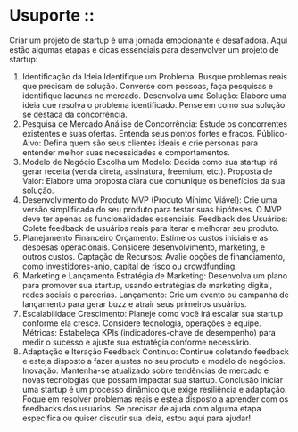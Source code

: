 # Usuporte :: 


Criar um projeto de startup é uma jornada emocionante e desafiadora. Aqui estão algumas etapas e dicas essenciais para desenvolver um projeto de startup:

1. Identificação da Ideia
Identifique um Problema: Busque problemas reais que precisam de solução. Converse com pessoas, faça pesquisas e identifique lacunas no mercado.
Desenvolva uma Solução: Elabore uma ideia que resolva o problema identificado. Pense em como sua solução se destaca da concorrência.
2. Pesquisa de Mercado
Análise de Concorrência: Estude os concorrentes existentes e suas ofertas. Entenda seus pontos fortes e fracos.
Público-Alvo: Defina quem são seus clientes ideais e crie personas para entender melhor suas necessidades e comportamentos.
3. Modelo de Negócio
Escolha um Modelo: Decida como sua startup irá gerar receita (venda direta, assinatura, freemium, etc.).
Proposta de Valor: Elabore uma proposta clara que comunique os benefícios da sua solução.
4. Desenvolvimento do Produto
MVP (Produto Mínimo Viável): Crie uma versão simplificada do seu produto para testar suas hipóteses. O MVP deve ter apenas as funcionalidades essenciais.
Feedback dos Usuários: Colete feedback de usuários reais para iterar e melhorar seu produto.
5. Planejamento Financeiro
Orçamento: Estime os custos iniciais e as despesas operacionais. Considere desenvolvimento, marketing, e outros custos.
Captação de Recursos: Avalie opções de financiamento, como investidores-anjo, capital de risco ou crowdfunding.
6. Marketing e Lançamento
Estratégia de Marketing: Desenvolva um plano para promover sua startup, usando estratégias de marketing digital, redes sociais e parcerias.
Lançamento: Crie um evento ou campanha de lançamento para gerar buzz e atrair seus primeiros usuários.
7. Escalabilidade
Crescimento: Planeje como você irá escalar sua startup conforme ela cresce. Considere tecnologia, operações e equipe.
Métricas: Estabeleça KPIs (indicadores-chave de desempenho) para medir o sucesso e ajuste sua estratégia conforme necessário.
8. Adaptação e Iteração
Feedback Contínuo: Continue coletando feedback e esteja disposto a fazer ajustes no seu produto e modelo de negócios.
Inovação: Mantenha-se atualizado sobre tendências de mercado e novas tecnologias que possam impactar sua startup.
Conclusão
Iniciar uma startup é um processo dinâmico que exige resiliência e adaptação. Foque em resolver problemas reais e esteja disposto a aprender com os feedbacks dos usuários. Se precisar de ajuda com alguma etapa específica ou quiser discutir sua ideia, estou aqui para ajudar!
